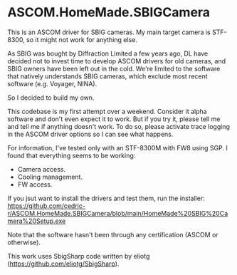 # ASCOM.HomeMade.SBIGCamera

This is an ASCOM driver for SBIG cameras. My main target camera is STF-8300, so it might not work for anything else.

As SBIG was bought by Diffraction Limited a few years ago, DL have decided not to invest time to develop ASCOM drivers for old cameras, and SBIG owners have been left out in the cold. We're limited to the software that natively understands SBIG cameras, which exclude most recent software (e.g. Voyager, NINA).

So I decided to build my own. 

This codebase is my first attempt over a weekend. Consider it alpha software and don't even expect it to work. But if you try it, please tell me and tell me if anything doesn't work. To do so, please activate trace logging in the ASCOM driver options so I can see what happens.

For information, I've tested only with an STF-8300M with FW8 using SGP. I found that everything seems to be working:
- Camera access.
- Cooling management.
- FW access.

If you jsut want to install the drivers and test them, run the installer: https://github.com/cedric-r/ASCOM.HomeMade.SBIGCamera/blob/main/HomeMade%20SBIG%20Camera%20Setup.exe

Note that the software hasn't been through any certification (ASCOM or otherwise).

This work uses SbigSharp code written by eliotg (https://github.com/eliotg/SbigSharp).
